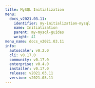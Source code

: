 ```yaml
---
title: MySQL Initialization
menu:
  docs_v2021.03.11:
    identifier: my-initialization-mysql
    name: Initialization
    parent: my-mysql-guides
    weight: 41
menu_name: docs_v2021.03.11
info:
  autoscaler: v0.2.0
  cli: v0.17.0
  community: v0.17.0
  enterprise: v0.4.0
  installer: v0.17.0
  release: v2021.03.11
  version: v2021.03.11
---
```



